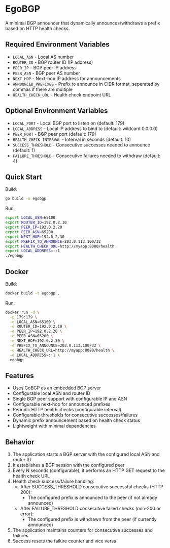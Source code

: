 # EgoBGP

A minimal BGP announcer that dynamically announces/withdraws a prefix based on HTTP health checks.

## Required Environment Variables

- `LOCAL_ASN` - Local AS number
- `ROUTER_ID` - BGP router ID (IP address)
- `PEER_IP` - BGP peer IP address
- `PEER_ASN` - BGP peer AS number
- `NEXT_HOP` - Next-hop IP address for announcements
- `ANNOUNCED_PREFIXES` - Prefix to announce in CIDR format, seperated by commas if there are multiple
- `HEALTH_CHECK_URL` - Health check endpoint URL

## Optional Environment Variables

- `LOCAL_PORT` - Local BGP port to listen on (default: 179)
- `LOCAL_ADDRESS` - Local IP address to bind to (default: wildcard 0.0.0.0)
- `PEER_PORT` - BGP peer port (default: 179)
- `HEALTH_CHECK_INTERVAL` - Interval in seconds (default: 10)
- `SUCCESS_THRESHOLD` - Consecutive successes needed to announce (default: 1)
- `FAILURE_THRESHOLD` - Consecutive failures needed to withdraw (default: 4)

## Quick Start

Build:
```bash
go build -o egobgp
```

Run:
```bash
export LOCAL_ASN=65100
export ROUTER_ID=192.0.2.10
export PEER_IP=192.0.2.20
export PEER_ASN=65200
export NEXT_HOP=192.0.2.30
export PREFIX_TO_ANNOUNCE=203.0.113.100/32
export HEALTH_CHECK_URL=http://myapp:8080/health
export LOCAL_ADDRESS=::1
./egobgp
```

## Docker

Build:
```bash
docker build -t egobgp .
```

Run:
```bash
docker run -d \
  -p 179:179 \
  -e LOCAL_ASN=65100 \
  -e ROUTER_ID=192.0.2.10 \
  -e PEER_IP=192.0.2.20 \
  -e PEER_ASN=65200 \
  -e NEXT_HOP=192.0.2.30 \
  -e PREFIX_TO_ANNOUNCE=203.0.113.100/32 \
  -e HEALTH_CHECK_URL=http://myapp:8080/health \
  -e LOCAL_ADDRESS=::1 \
  egobgp
```

## Features

- Uses GoBGP as an embedded BGP server
- Configurable local ASN and router ID
- Single BGP peer support with configurable IP and ASN
- Configurable next-hop for announced prefixes
- Periodic HTTP health checks (configurable interval)
- Configurable thresholds for consecutive successes/failures
- Dynamic prefix announcement based on health check status
- Lightweight with minimal dependencies

## Behavior

1. The application starts a BGP server with the configured local ASN and router ID
2. It establishes a BGP session with the configured peer
3. Every N seconds (configurable), it performs an HTTP GET request to the health check URL
4. Health check success/failure handling:
   - After SUCCESS_THRESHOLD consecutive successful checks (HTTP 200):
     * The configured prefix is announced to the peer (if not already announced)
   - After FAILURE_THRESHOLD consecutive failed checks (non-200 or error):
     * The configured prefix is withdrawn from the peer (if currently announced)
5. The application maintains counters for consecutive successes and failures
6. Success resets the failure counter and vice versa
